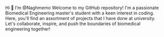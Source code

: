 Hi 👋
I’m @Naghmemo
Welcome to my GitHub repository! 
I'm a passionate Biomedical Engineering master's student with a keen interest in coding.
Here, you'll find an assortment of projects that I have done at university.
Let's collaborate, inspire, and push the boundaries of biomedical engineering together!
<!---
Naghmemo/Naghmemo is a ✨ special ✨ repository because its `README.md` (this file) appears on your GitHub profile.
You can click the Preview link to take a look at your changes.
--->
